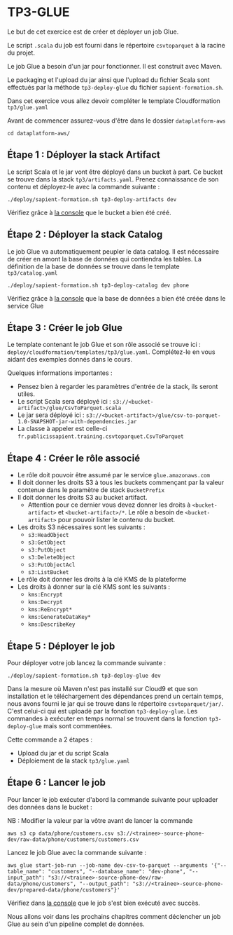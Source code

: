 # TP3-GLUE
Le but de cet exercice est de créer et déployer un job Glue.

Le script `.scala` du job est fourni dans le répertoire `csvtoparquet` à la racine du projet.

Le job Glue a besoin d'un jar pour fonctionner. Il est construit avec Maven. 

Le packaging et l'upload du jar ainsi que l'upload du fichier Scala sont effectués par la méthode `tp3-deploy-glue` du fichier `sapient-formation.sh`.

Dans cet exercice vous allez devoir compléter le template Cloudformation `tp3/glue.yaml`


Avant de commencer assurez-vous d'être dans le dossier `dataplatform-aws` 
```shell
cd dataplatform-aws/
```

## Étape 1 : Déployer la stack Artifact
Le script Scala et le jar vont être déployé dans un bucket à part. Ce bucket se trouve dans la stack `tp3/artifacts.yaml`.
Prenez connaissance de son contenu et déployez-le avec la commande suivante :

```shell
./deploy/sapient-formation.sh tp3-deploy-artifacts dev
```
Vérifiez grâce à [la console](https://eu-west-1.console.aws.amazon.com/console/home?region=eu-west-1) que le bucket a bien été créé.

## Étape 2 : Déployer la stack Catalog
Le job Glue va automatiquement peupler le data catalog. Il est nécessaire de créer en amont la base de données qui contiendra les tables.
La définition de la base de données se trouve dans le template `tp3/catalog.yaml`

```shell
./deploy/sapient-formation.sh tp3-deploy-catalog dev phone
```

Vérifiez grâce à [la console](https://eu-west-1.console.aws.amazon.com/console/home?region=eu-west-1) que la base de données a bien été créée dans le service Glue

## Étape 3 : Créer le job Glue
Le template contenant le job Glue et son rôle associé se trouve ici : `deploy/cloudformation/templates/tp3/glue.yaml`.
Complétez-le en vous aidant des exemples donnés dans le cours.

Quelques informations importantes : 
* Pensez bien à regarder les paramètres d'entrée de la stack, ils seront utiles.
* Le script Scala sera déployé ici : `s3://<bucket-artifact>/glue/CsvToParquet.scala`
* Le jar sera déployé ici : `s3://<bucket-artifact>/glue/csv-to-parquet-1.0-SNAPSHOT-jar-with-dependencies.jar`
* La classe à appeler est celle-ci `fr.publicissapient.training.csvtoparquet.CsvToParquet`

## Étape 4 : Créer le rôle associé
* Le rôle doit pouvoir être assumé par le service `glue.amazonaws.com`
* Il doit donner les droits S3 à tous les buckets commençant par la valeur contenue dans le paramètre de stack `BucketPrefix`
* Il doit donner les droits S3 au bucket artifact.
  * Attention pour ce dernier vous devez donner les droits à `<bucket-artifact>` et `<bucket-artifact>/*`. Le rôle a besoin de `<bucket-artifact>` pour pouvoir lister le contenu du bucket.
* Les droits S3 nécessaires sont les suivants : 
  * `s3:HeadObject`
  * `s3:GetObject`
  * `s3:PutObject`
  * `s3:DeleteObject`
  * `s3:PutObjectAcl`
  * `s3:ListBucket`
* Le rôle doit donner les droits à la clé KMS de la plateforme
* Les droits à donner sur la clé KMS sont les suivants :
  * `kms:Encrypt`
  * `kms:Decrypt`
  * `kms:ReEncrypt*`
  * `kms:GenerateDataKey*`
  * `kms:DescribeKey`
  
## Étape 5 : Déployer le job
Pour déployer votre job lancez la commande suivante : 
```shell
./deploy/sapient-formation.sh tp3-deploy-glue dev
```
Dans la mesure où Maven n'est pas installé sur Cloud9 et que son installation et le téléchargement des dépendances prend un certain temps, 
nous avons fourni le jar qui se trouve dans le répertoire `csvtoparquet/jar/`. C'est celui-ci qui est uploadé par la fonction `tp3-deploy-glue`.
Les commandes à exécuter en temps normal se trouvent dans la fonction `tp3-deploy-glue` mais sont commentées.

Cette commande a 2 étapes : 
* Upload du jar et du script Scala
* Déploiement de la stack `tp3/glue.yaml`


## Étape 6 : Lancer le job
Pour lancer le job exécuter d'abord la commande suivante pour uploader des données dans le bucket : 

NB : Modifier la valeur <trainee> par la vôtre avant de lancer la commande

```shell
aws s3 cp data/phone/customers.csv s3://<trainee>-source-phone-dev/raw-data/phone/customers/customers.csv
```

Lancez le job Glue avec la commande suivante : 
```shell
aws glue start-job-run --job-name dev-csv-to-parquet --arguments '{"--table_name": "customers", "--database_name": "dev-phone", "--input_path": "s3://<trainee>-source-phone-dev/raw-data/phone/customers", "--output_path": "s3://<trainee>-source-phone-dev/prepared-data/phone/customers"}'
```

Vérifiez dans [la console](https://eu-west-1.console.aws.amazon.com/console/home?region=eu-west-1) que le job s'est bien exécuté avec succès.

Nous allons voir dans les prochains chapitres comment déclencher un job Glue au sein d'un pipeline complet de données.
